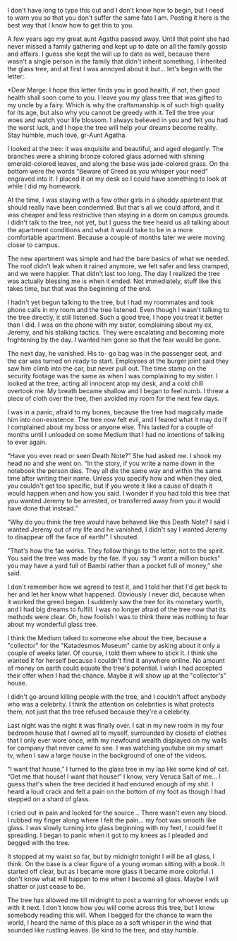 I don't have long to type this out and I don't know how to begin, but I need to warn you so that you don't suffer the same fate I am. Posting it here is the best way that I know how to get this to you.

A few years ago my great aunt Agatha passed away. Until that point she had never missed a family gathering and kept up to date on all the family gossip and affairs. I guess she kept the will up to date as well, because there wasn't a single person in the family that didn't inherit something. I inherited the glass tree, and at first I was annoyed about it but... let's begin with the letter:.

*Dear Marge: I hope this letter finds you in good health, if not, then good health shall soon come to you. I leave you my glass tree that was gifted to my uncle by a fairy. Which is why the craftsmanship is of such high quality for its age, but also why you cannot be greedy with it. Tell the tree your woes and watch your life blossom. I always believed in you and felt you had the worst luck, and I hope the tree will help your dreams become reality. Stay humble, much love, gr-Aunt Agatha.

I looked at the tree: it was exquisite and beautiful, and aged elegantly. The branches were a shining bronze colored glass adorned with shining emerald-colored leaves, and along the base was jade-colored grass. On the bottom were the words “Beware of Greed as you whisper your need” engraved into it. I placed it on my desk so I could have something to look at while I did my homework.

At the time, I was staying with a few other girls in a shoddy apartment that should really have been condemned. But that's all we could afford, and it was cheaper and less restrictive than staying in a dorm on campus grounds. I didn't talk to the tree, not yet, but I guess the tree heard us all talking about the apartment conditions and what it would take to be in a more comfortable apartment. Because a couple of months later we were moving closer to campus.

The new apartment was simple and had the bare basics of what we needed. The roof didn't leak when it rained anymore, we felt safer and less cramped, and we were happier. That didn't last too long. The day I realized the tree was actually blessing me is when it ended. Not immediately, stuff like this takes time, but that was the beginning of the end.

I hadn't yet begun talking to the tree, but I had my roommates and took phone calls in my room and the tree listened. Even though I wasn't talking to the tree directly, it still listened. Such a good tree, I hope you treat it better than I did. I was on the phone with my sister, complaining about my ex, Jeremy, and his stalking tactics. They were escalating and becoming more frightening by the day. I wanted him gone so that the fear would be gone.

The next day, he vanished. His to- go bag was in the passenger seat, and the car was turned on ready to start. Employees at the burger joint said they saw him climb into the car, but never pull out. The time stamp on the security footage was the same as when I was complaining to my sister. I looked at the tree, acting all innocent atop my desk, and a cold chill overtook me. My breath became shallow and I began to feel numb. I threw a piece of cloth over the tree, then avoided my room for the next few days.

I was in a panic, afraid to my bones, because the tree had magically made him into non-existence. The tree now felt evil, and I feared what it may do if I complained about my boss or anyone else. This lasted for a couple of months until I unloaded on some Medium that I had no intentions of talking to ever again.

“Have you ever read or seen Death Note?” She had asked me. I shook my head no and she went on. “In the story, if you write a name down in the notebook the person dies. They all die the same way and within the same time after writing their name. Unless you specify how and when they died, you couldn't get too specific, but if you wrote it like a cause of death it would happen when and how you said. I wonder if you had told this tree that you wanted Jeremy to be arrested, or transferred away from you it would have done that instead.”

“Why do you think the tree would have behaved like this Death Note? I said I wanted Jeremy out of my life and he vanished, I didn't say I wanted Jeremy to disappear off the face of earth!” I shouted.

“That's how the fae works. They follow things to the letter, not to the spirit. You said the tree was made by the fae. If you say “I want a million bucks” you may have a yard full of Bambi rather than a pocket full of money,” she said.

I don't remember how we agreed to test it, and I told her that I'd get back to her and let her know what happened. Obviously I never did, because when it worked the greed began. I suddenly saw the tree for its monetary worth, and I had big dreams to fulfill. I was no longer afraid of the tree now that its methods were clear. Oh, how foolish I was to think there was nothing to fear about my wonderful glass tree. 

I think the Medium talked to someone else about the tree, because a "collector" for the "Katadesmos Museum" came by asking about it only a couple of weeks later. Of course, I told them where to stick it. I think she wanted it for herself because I couldn't find it anywhere online. No amount of money on earth could equate the tree's potential. I wish I had accepted their offer when I had the chance. Maybe it will show up at the "collector's" house.

I didn't go around killing people with the tree, and I couldn't affect anybody who was a celebrity. I think the attention on celebrities is what protects them, not just that the tree refused because they're a celebrity. 

Last night was the night it was finally over. I sat in my new room in my four bedroom house that I owned all to myself, surrounded by closets of clothes that I only ever wore once, with my newfound wealth displayed on my walls for company that never came to see. I was watching youtube on my smart tv, when I saw a large house in the background of one of the videos.

“I want that house,” I turned to the glass tree in my lap like some kind of cat. “Get me that house! I want that house!” I know, very Veruca Salt of me… I guess that's when the tree decided it had endured enough of my shit. I heard a loud crack and felt a pain on the bottom of my foot as though I had stepped on a shard of glass.

I cried out in pain and looked for the source... There wasn't even any blood. I rubbed my finger along where I felt the pain… my foot was smooth like glass. I was slowly turning into glass beginning with my feet, I could feel it spreading. I began to panic when it got to my knees as I pleaded and begged with the tree.

It stopped at my waist so far, but by midnight tonight I will be all glass, I think. On the base is a clear figure of a young woman sitting with a book. It started off clear, but as I became more glass it became more colorful. I don't know what will happen to me when I become all glass. Maybe I will shatter or just cease to be.

The tree has allowed me till midnight to post a warning for whoever ends up with it next. I don't know how you will come across this tree, but I know somebody reading this will. When I begged for the chance to warn the world, I heard the name of this place as a soft whisper in the wind that sounded like rustling leaves. Be kind to the tree, and stay humble.